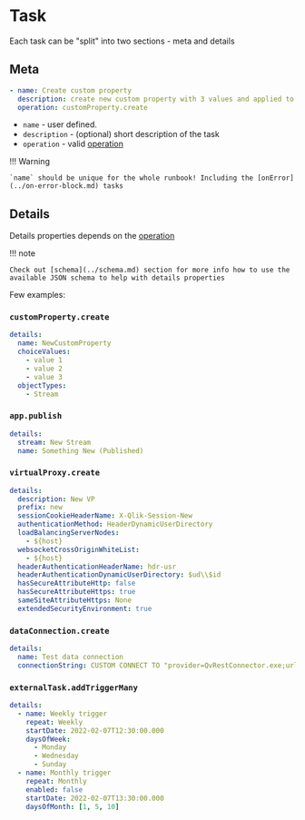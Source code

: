 # Task

Each task can be "split" into two sections - meta and details

## Meta

```yaml
- name: Create custom property
  description: create new custom property with 3 values and applied to streams objects
  operation: customProperty.create
```

- `name` - user defined.
- `description` - (optional) short description of the task
- `operation` - valid [operation](./operations-list.md)

!!! Warning

    `name` should be unique for the whole runbook! Including the [onError](../on-error-block.md) tasks

## Details

Details properties depends on the [operation](./operations-list.md)

!!! note

    Check out [schema](../schema.md) section for more info how to use the available JSON schema to help with details properties

Few examples:

### `customProperty.create`

```yaml
details:
  name: NewCustomProperty
  choiceValues:
    - value 1
    - value 2
    - value 3
  objectTypes:
    - Stream
```

### `app.publish`

```yaml
details:
  stream: New Stream
  name: Something New (Published)
```

### `virtualProxy.create`

```yaml
details:
  description: New VP
  prefix: new
  sessionCookieHeaderName: X-Qlik-Session-New
  authenticationMethod: HeaderDynamicUserDirectory
  loadBalancingServerNodes:
    - ${host}
  websocketCrossOriginWhiteList:
    - ${host}
  headerAuthenticationHeaderName: hdr-usr
  headerAuthenticationDynamicUserDirectory: $ud\\$id
  hasSecureAttributeHttp: false
  hasSecureAttributeHttps: true
  sameSiteAttributeHttps: None
  extendedSecurityEnvironment: true
```

### `dataConnection.create`

```yaml
details:
  name: Test data connection
  connectionString: CUSTOM CONNECT TO "provider=QvRestConnector.exe;url=https://localhost/qrs/app/full;timeout=900;method=GET;autoDetectResponseType=true;keyGenerationStrategy=0;authSchema=ntlm;skipServerCertificateValidation=true;useCertificate=No;certificateStoreLocation=LocalMachine;certificateStoreName=My;trustedLocations=qrs-proxy%2https://localhost:4244;queryParameters=xrfkey%20000000000000000;addMissingQueryParametersToFinalRequest=false;queryHeaders=X-Qlik-XrfKey%20000000000000000%1User-Agent%2Windows;PaginationType=None;"
```

### `externalTask.addTriggerMany`

```yaml
details:
  - name: Weekly trigger
    repeat: Weekly
    startDate: 2022-02-07T12:30:00.000
    daysOfWeek:
      - Monday
      - Wednesday
      - Sunday
  - name: Monthly trigger
    repeat: Monthly
    enabled: false
    startDate: 2022-02-07T13:30:00.000
    daysOfMonth: [1, 5, 10]
```
